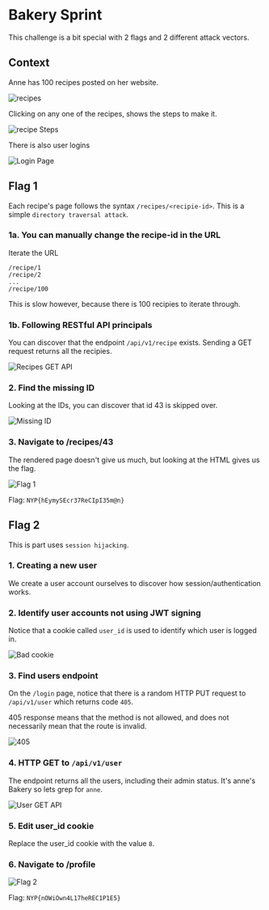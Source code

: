 # Bakery Sprint

This challenge is a bit special with 2 flags and 2 different attack vectors.

## Context

Anne has 100 recipes posted on her website.

![recipes](assets/recipies.png)

Clicking on any one of the recipes, shows the steps to make it.

![recipe Steps](assets/recipie-steps.png)

There is also user logins

![Login Page](assets/login.png)

## Flag 1

Each recipe's page follows the syntax `/recipes/<recipie-id>`.
This is a simple `directory traversal attack`.

### 1a. You can manually change the recipe-id in the URL

Iterate the URL

```text
/recipe/1
/recipe/2
...
/recipe/100
```

This is slow however, because there is 100 recipies to iterate through.

### 1b. Following RESTful API principals

You can discover that the endpoint `/api/v1/recipe` exists.
Sending a GET request returns all the recipies.

![Recipes GET API](assets/recipes-get.png)

### 2. Find the missing ID

Looking at the IDs, you can discover that id 43 is skipped over.

![Missing ID](assets/missing-id.png)

### 3. Navigate to /recipes/43

The rendered page doesn't give us much, but looking at the HTML gives us the flag.

![Flag 1](assets/flag-1.png)

Flag: `NYP{hEymySEcr37ReCIpI35m@n}`

## Flag 2

This is part uses `session hijacking`.

### 1. Creating a new user

We create a user account ourselves to discover how session/authentication works.

### 2. Identify user accounts not using JWT signing

Notice that a cookie called `user_id` is used to identify which user is logged in.

![Bad cookie](assets/bad-cookie.png)

### 3. Find users endpoint

On the `/login` page, notice that there is a random HTTP PUT request to `/api/v1/user` which returns code `405`.

405 response means that the method is not allowed, and does not necessarily mean that the route is invalid.

![405](assets/405.png)

### 4. HTTP GET to `/api/v1/user`

The endpoint returns all the users, including their admin status. It's anne's Bakery so lets grep for `anne`.

![User GET API](assets/user-api.png)

### 5. Edit user_id cookie

Replace the user_id cookie with the value `8`.

### 6. Navigate to /profile

![Flag 2](assets/flag-2.png)

Flag: `NYP{nOWiOwn4L17heREC1P1E5}`
